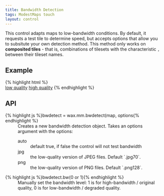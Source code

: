 ```yaml
---
title: Bandwidth Detection
tags: ModestMaps touch
layout: control
---
```


This control adapts maps to low-bandwidth conditions. By default, it requests
a test tile to determine speed, but accepts options that allow you to subsitute
your own detection method. This method only works on **composited tiles** - that is,
combinations of tilesets with the characteristic `,` between their tileset
names.

## Example

<div class='live'>
{% highlight html %}
<div id='map-div'></div>
<a href='#' id='trigger-low'>low quality</a>
<a href='#' id='trigger-high'>high quality</a>
<script>
var url = 'http://api.tiles.mapbox.com/v3/mapbox.blue-marble-topo-jul.jsonp';

wax.tilejson(url, function(tilejson) {
    var m = new MM.Map('map-div',
      new wax.mm.connector(tilejson), null,
      [new MM.MouseHandler(), new MM.TouchHandler()]);
    var bw = wax.mm.bwdetect(m, {
      png: '.png32'
    });
    document.getElementById('trigger-low').onclick = function() {
      bw.bw(0); return false;
    };
    document.getElementById('trigger-high').onclick = function() {
      bw.bw(1); return false;
    };
    m.setCenterZoom({ lat: 39, lon: -98 }), 2);
});
</script>
{% endhighlight %}
</div>

## API

<dl>
  <dt>{% highlight js %}bwdetect = wax.mm.bwdetect(map, options{% endhighlight %}</dt>
  <dd>Creates a new bandwidth detection object. Takes an options argument with the options:
    <dl>
      <dt>auto</dt><dd>default true, if false the control will not test bandwidth</dd>
      <dt>jpg</dt> <dd>the low-quality version of JPEG files. Default `.jpg70`.</dd>
      <dt>png</dt> <dd>the low-quality version of PNG files. Default `.png128`.</dd>
    </dl>
  </dd>
  <dt>{% highlight js %}bwdetect.bw(0 or 1){% endhighlight %}</dt>
  <dd>Manually set the bandwidth level: 1 is for high-bandwidth / original quality,
  0 is for low-bandwidth / degraded quality.</dd>
</dl>
